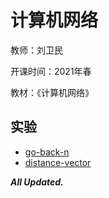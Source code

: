 # 计算机网络

教师：刘卫民

开课时间：2021年春

教材：《计算机网络》

## 实验

- [go-back-n](https://github.com/Hyperzsb/BIT/tree/master/2021/computer-network/go-back-n)
- [distance-vector](https://github.com/Hyperzsb/BIT/tree/master/2021/computer-network/distance-vector)

***All Updated.***


